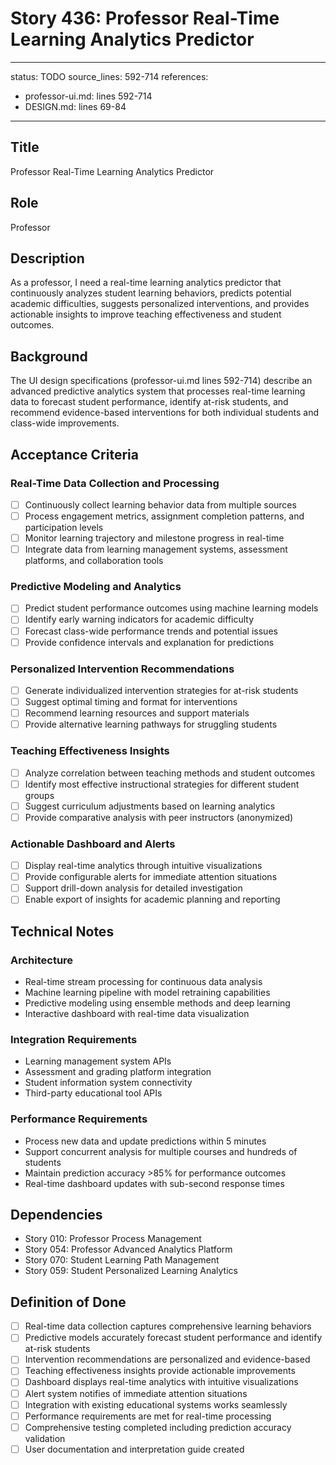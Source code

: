# Story 436: Professor Real-Time Learning Analytics Predictor

---
status: TODO
source_lines: 592-714
references:
  - professor-ui.md: lines 592-714
  - DESIGN.md: lines 69-84
---

## Title
Professor Real-Time Learning Analytics Predictor

## Role
Professor

## Description
As a professor, I need a real-time learning analytics predictor that continuously analyzes student learning behaviors, predicts potential academic difficulties, suggests personalized interventions, and provides actionable insights to improve teaching effectiveness and student outcomes.

## Background
The UI design specifications (professor-ui.md lines 592-714) describe an advanced predictive analytics system that processes real-time learning data to forecast student performance, identify at-risk students, and recommend evidence-based interventions for both individual students and class-wide improvements.

## Acceptance Criteria

### Real-Time Data Collection and Processing
- [ ] Continuously collect learning behavior data from multiple sources
- [ ] Process engagement metrics, assignment completion patterns, and participation levels
- [ ] Monitor learning trajectory and milestone progress in real-time
- [ ] Integrate data from learning management systems, assessment platforms, and collaboration tools

### Predictive Modeling and Analytics
- [ ] Predict student performance outcomes using machine learning models
- [ ] Identify early warning indicators for academic difficulty
- [ ] Forecast class-wide performance trends and potential issues
- [ ] Provide confidence intervals and explanation for predictions

### Personalized Intervention Recommendations
- [ ] Generate individualized intervention strategies for at-risk students
- [ ] Suggest optimal timing and format for interventions
- [ ] Recommend learning resources and support materials
- [ ] Provide alternative learning pathways for struggling students

### Teaching Effectiveness Insights
- [ ] Analyze correlation between teaching methods and student outcomes
- [ ] Identify most effective instructional strategies for different student groups
- [ ] Suggest curriculum adjustments based on learning analytics
- [ ] Provide comparative analysis with peer instructors (anonymized)

### Actionable Dashboard and Alerts
- [ ] Display real-time analytics through intuitive visualizations
- [ ] Provide configurable alerts for immediate attention situations
- [ ] Support drill-down analysis for detailed investigation
- [ ] Enable export of insights for academic planning and reporting

## Technical Notes

### Architecture
- Real-time stream processing for continuous data analysis
- Machine learning pipeline with model retraining capabilities
- Predictive modeling using ensemble methods and deep learning
- Interactive dashboard with real-time data visualization

### Integration Requirements
- Learning management system APIs
- Assessment and grading platform integration
- Student information system connectivity
- Third-party educational tool APIs

### Performance Requirements
- Process new data and update predictions within 5 minutes
- Support concurrent analysis for multiple courses and hundreds of students
- Maintain prediction accuracy >85% for performance outcomes
- Real-time dashboard updates with sub-second response times

## Dependencies
- Story 010: Professor Process Management
- Story 054: Professor Advanced Analytics Platform
- Story 070: Student Learning Path Management
- Story 059: Student Personalized Learning Analytics

## Definition of Done
- [ ] Real-time data collection captures comprehensive learning behaviors
- [ ] Predictive models accurately forecast student performance and identify at-risk students
- [ ] Intervention recommendations are personalized and evidence-based
- [ ] Teaching effectiveness insights provide actionable improvements
- [ ] Dashboard displays real-time analytics with intuitive visualizations
- [ ] Alert system notifies of immediate attention situations
- [ ] Integration with existing educational systems works seamlessly
- [ ] Performance requirements are met for real-time processing
- [ ] Comprehensive testing completed including prediction accuracy validation
- [ ] User documentation and interpretation guide created